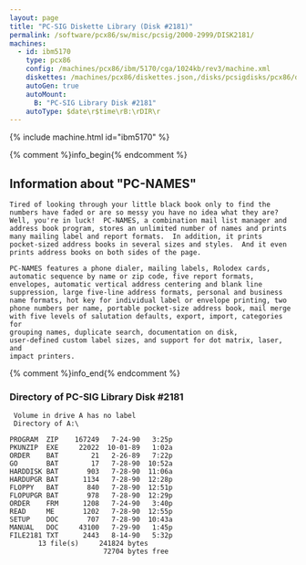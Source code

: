 ```yaml
---
layout: page
title: "PC-SIG Diskette Library (Disk #2181)"
permalink: /software/pcx86/sw/misc/pcsig/2000-2999/DISK2181/
machines:
  - id: ibm5170
    type: pcx86
    config: /machines/pcx86/ibm/5170/cga/1024kb/rev3/machine.xml
    diskettes: /machines/pcx86/diskettes.json,/disks/pcsigdisks/pcx86/diskettes.json
    autoGen: true
    autoMount:
      B: "PC-SIG Library Disk #2181"
    autoType: $date\r$time\rB:\rDIR\r
---
```


{% include machine.html id="ibm5170" %}

{% comment %}info_begin{% endcomment %}

## Information about "PC-NAMES"

    Tired of looking through your little black book only to find the
    numbers have faded or are so messy you have no idea what they are?
    Well, you're in luck!  PC-NAMES, a combination mail list manager and
    address book program, stores an unlimited number of names and prints
    many mailing label and report formats.  In addition, it prints
    pocket-sized address books in several sizes and styles.  And it even
    prints address books on both sides of the page.
    
    PC-NAMES features a phone dialer, mailing labels, Rolodex cards,
    automatic sequence by name or zip code, five report formats,
    envelopes, automatic vertical address centering and blank line
    suppression, large five-line address formats, personal and business
    name formats, hot key for individual label or envelope printing, two
    phone numbers per name, portable pocket-size address book, mail merge
    with five levels of salutation defaults, export, import, categories for
    grouping names, duplicate search, documentation on disk,
    user-defined custom label sizes, and support for dot matrix, laser, and
    impact printers.
{% comment %}info_end{% endcomment %}


### Directory of PC-SIG Library Disk #2181

     Volume in drive A has no label
     Directory of A:\

    PROGRAM  ZIP    167249   7-24-90   3:25p
    PKUNZIP  EXE     22022  10-01-89   1:02a
    ORDER    BAT        21   2-26-89   7:22p
    GO       BAT        17   7-28-90  10:52a
    HARDDISK BAT       903   7-28-90  11:06a
    HARDUPGR BAT      1134   7-28-90  12:28p
    FLOPPY   BAT       840   7-28-90  12:51p
    FLOPUPGR BAT       978   7-28-90  12:29p
    ORDER    FRM      1208   7-24-90   3:40p
    READ     ME       1202   7-28-90  12:55p
    SETUP    DOC       707   7-28-90  10:43a
    MANUAL   DOC     43100   7-29-90   1:45p
    FILE2181 TXT      2443   8-14-90   5:32p
           13 file(s)     241824 bytes
                           72704 bytes free
